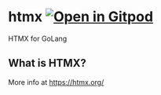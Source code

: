 # htmx <a href="https://github.com/gouniverse/htmx" style="float:right:"><img src="https://gitpod.io/button/open-in-gitpod.svg" alt="Open in Gitpod" loading="lazy"></a>

HTMX for GoLang

## What is HTMX?
More info at https://htmx.org/
